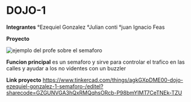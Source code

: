 # DOJO-1

**Integrantes**
°Ezequiel Gonzalez
°Julian conti
°juan Ignacio Feas

**Proyecto**

![ejemplo del profe sobre el semaforo](https://user-images.githubusercontent.com/108504690/234929566-c3030303-2764-4c7f-918e-4bc98bb7ff79.png)






**Funcion principal**
es un semaforo y sirve para controlar el trafico en las calles y ayudar a los no videntes con un buzzler

**Link proyecto**
https://www.tinkercad.com/things/agkGXpDME00-dojo-ezequiel-gonzalez-1-semaforo-/editel?sharecode=GZGUNVGA3hQxRMQqhsORcb-P98bmYIMT7CeTNEk-TZU

